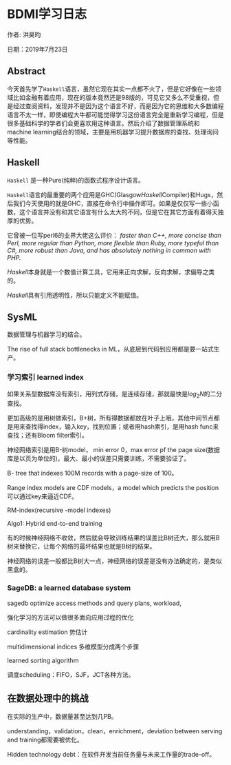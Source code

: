 # BDMI学习日志

作者: 洪昊昀

日期：2019年7月23日

## Abstract

今天首先学了`Haskell`语言，虽然它现在其实一点都不火了，但是它好像在一些领域比如金融有着应用，现在的版本竟然还是98版的，可见它又多么不受重视，但是经过查阅资料，发现并不是因为这个语言不好，而是因为它的思维和大多数编程语言不太一样，即使编程大牛都可能觉得学习这份语言完全是重新学习编程，但是很多基础科学的学者们会更喜欢用这种语言。然后介绍了数据管理系统和machine learning结合的领域，主要是用机器学习提升数据库的查找、处理询问等性能。

## Haskell

`Haskell` 是一种Pure(纯粹)的函数式程序设计语言。

`Haskell`语言的最重要的两个应用是GHC(Glasgow*Haskell*Compiler)和Hugs，然后我们今天使用的就是GHC，直接在命令行中操作即可。如果是仅仅写一些小函数，这个语言并没有和其它语言有什么太大的不同，但是它在其它方面有着得天独厚的优势。

它曾被一位写perl6的业界大佬这么评价： *faster than C++, more concise than Perl, more regular than Python, more flexible than Ruby, more typeful than C#, more robust than Java, and has absolutely nothing in common with PHP.*

*Haskell*本身就是一个数值计算工具，它用来正向求解，反向求解，求偏导之类的。

*Haskell*具有引用透明性，所以只能定义不能赋值。

## SysML

数据管理与机器学习的结合。

The rise of full stack bottlenecks in ML，从底层到代码到应用都是要一站式生产。

 ### 学习索引 learned index

如果关系型数据库没有索引，用列式存储，是连续存储，那就最快是$log_2N$的二分查找。

更加高级的是用树做索引，B+树，所有得数据都放在叶子上哦，其他中间节点都是用来查找得index，输入key，找到位置；或者用hash索引，是用hash func来查找；还有Bloom filter索引。

神经网络索引是用B-树model， min error 0，max error pf the page size(数据库是以页为单位的)，最大、最小的误差只需要训练，不需要验证了。

B- tree that indexes 100M records with a page-size of 100。

Range index models are CDF models，a model which predicts the position 可以通过key来逼近CDF。

RM-index(recursive -model indexes)

Algo1: Hybrid end-to-end training

有的时候神经网络不收敛，然后就会导致训练结果的误差比B树还大，那么就用B树来替换它，让每个网络的最坏结果也就是B树的结果。

神经网络的误差一般都比B树大一点，神经网络的误差是没有办法确定的，是类似黑盒的。

### SageDB: a learned database system

sagedb optimize access methods and query plans, workload,

强化学习的方法可以做很多面向应用过程的优化

cardinality estimation 势估计

multidimensional indices 多维模型分成两个步骤

learned sorting algorithm

调度scheduling：FIFO，SJF，JCT各种方法。

## 在数据处理中的挑战

在实际的生产中，数据量甚至达到几PB。

understanding，validation，clean，enrichment，deviation between serving and training都需要被优化。

Hidden technology debt：在软件开发当前任务量与未来工作量的trade-off。

